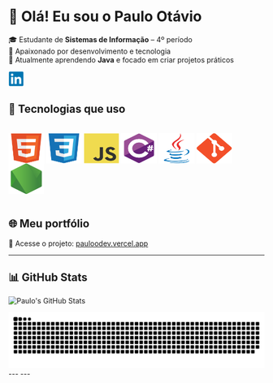 # 👋 Olá! Eu sou o Paulo Otávio

🎓 Estudante de **Sistemas de Informação** – 4º período  
🚀 Apaixonado por desenvolvimento e tecnologia  
🧠 Atualmente aprendendo **Java** e focado em criar projetos práticos



<p align="left">
  <a href="https://www.linkedin.com/in/paulo-ot%C3%A1vio-52297833b/" target="_blank">
    <img src="https://raw.githubusercontent.com/devicons/devicon/master/icons/linkedin/linkedin-original.svg" alt="LinkedIn" width="30" height="30"/>
  </a>
</p>




## 🧰 Tecnologias que uso

<div style="display: inline_block"><br>
  <img align="center" alt="HTML" height="60" width="70" src="https://raw.githubusercontent.com/devicons/devicon/master/icons/html5/html5-original.svg">
  <img align="center" alt="CSS" height="60" width="70" src="https://raw.githubusercontent.com/devicons/devicon/master/icons/css3/css3-original.svg">
  <img align="center" alt="JavaScript" height="60" width="70" src="https://raw.githubusercontent.com/devicons/devicon/master/icons/javascript/javascript-original.svg">
  <img align="center" alt="CSharp" height="60" width="70" src="https://raw.githubusercontent.com/devicons/devicon/master/icons/csharp/csharp-original.svg">
  <img align="center" alt="Java" height="60" width="70" src="https://raw.githubusercontent.com/devicons/devicon/master/icons/java/java-original.svg">
  <img align="center" alt="Git" height="60" width="70" src="https://raw.githubusercontent.com/devicons/devicon/master/icons/git/git-original.svg">
  <img align="center" alt="Node.js" height="60" width="70" src="https://raw.githubusercontent.com/devicons/devicon/master/icons/nodejs/nodejs-original.svg">
</div>


<br>

## 🌐 Meu portfólio

🔗 Acesse o projeto: [pauloodev.vercel.app](https://pauloodev.vercel.app/)

---

## 📊 GitHub Stats

![Paulo's GitHub Stats](https://github-readme-stats.vercel.app/api?username=Paulo1074&show_icons=true&theme=dark)

<div align="center">
  
<picture>
  <source media="(prefers-color-scheme: dark)" srcset="https://raw.githubusercontent.com/zec4o/zec4o/output/github-contribution-grid-snake-dark.svg">
  <source media="(prefers-color-scheme: light)" srcset="https://raw.githubusercontent.com/zec4o/zec4o/output/github-contribution-grid-snake.svg">
  <img alt="github contribution grid snake animation" src="https://raw.githubusercontent.com/zec4o/zec4o/output/github-contribution-grid-snake.svg">
</picture>
  
</div>
---
---

###

